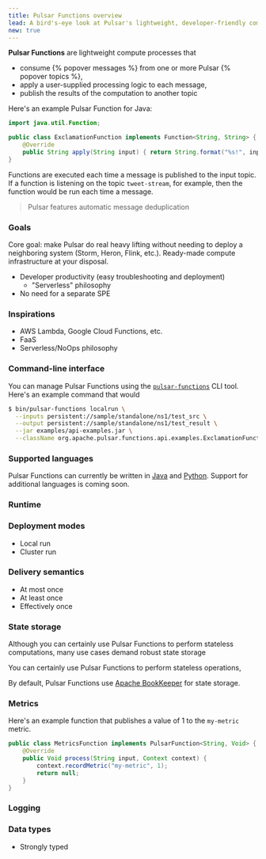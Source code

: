```yaml
---
title: Pulsar Functions overview
lead: A bird's-eye look at Pulsar's lightweight, developer-friendly compute platform
new: true
---
```



**Pulsar Functions** are lightweight compute processes that

* consume {% popover messages %} from one or more Pulsar {% popover topics %},
* apply a user-supplied processing logic to each message,
* publish the results of the computation to another topic

Here's an example Pulsar Function for Java:

```java
import java.util.Function;

public class ExclamationFunction implements Function<String, String> {
    @Override
    public String apply(String input) { return String.format("%s!", input); }
}
```

Functions are executed each time a message is published to the input topic. If a function is listening on the topic `tweet-stream`, for example, then the function would be run each time a message.

> Pulsar features automatic message deduplication

### Goals

Core goal: make Pulsar do real heavy lifting without needing to deploy a neighboring system (Storm, Heron, Flink, etc.). Ready-made compute infrastructure at your disposal.

* Developer productivity (easy troubleshooting and deployment)
  * "Serverless" philosophy
* No need for a separate SPE

### Inspirations

* AWS Lambda, Google Cloud Functions, etc.
* FaaS
* Serverless/NoOps philosophy

### Command-line interface

You can manage Pulsar Functions using the [`pulsar-functions`](../../reference/CliTools#pulsar-functions) CLI tool. Here's an example command that would

```bash
$ bin/pulsar-functions localrun \
  --inputs persistent://sample/standalone/ns1/test_src \
  --output persistent://sample/standalone/ns1/test_result \
  --jar examples/api-examples.jar \
  --className org.apache.pulsar.functions.api.examples.ExclamationFunction
```

### Supported languages

Pulsar Functions can currently be written in [Java](../../functions/api#java) and [Python](../../functions/api#python). Support for additional languages is coming soon.

### Runtime

### Deployment modes

* Local run
* Cluster run

### Delivery semantics

* At most once
* At least once
* Effectively once

### State storage

Although you can certainly use Pulsar Functions to perform stateless computations, many use cases demand robust state storage


You can certainly use Pulsar Functions to perform stateless operations, 

By default, Pulsar Functions use [Apache BookKeeper](https://bookkeeper.apache.org) for state storage.

### Metrics

Here's an example function that publishes a value of 1 to the `my-metric` metric.

```java
public class MetricsFunction implements PulsarFunction<String, Void> {
    @Override
    public Void process(String input, Context context) {
        context.recordMetric("my-metric", 1);
        return null;
    }
}
```

### Logging

### Data types

* Strongly typed
